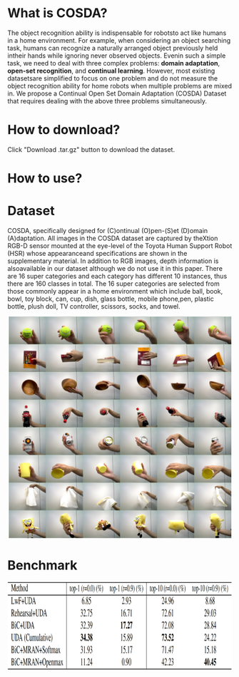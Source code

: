# What is COSDA?

The object recognition ability is indispensable for robotsto act like humans in a home environment. For example, when considering an object searching task, humans can recognize a naturally arranged object previously held intheir hands while ignoring never observed objects. Evenin such a simple task, we need to deal with three complex problems: **domain adaptation**, **open-set recognition**, and **continual learning**. However, most existing datasetsare simplified to focus on one problem and do not measure the object recognition ability for home robots when multiple problems are mixed in. We propose a Continual Open Set Domain Adaptation (COSDA) Dataset that requires dealing with the above three problems simultaneously.


# How to download?
Click "Download .tar.gz" button to download the dataset.


# How to use?



# Dataset
COSDA, specifically designed for (C)ontinual (O)pen-(S)et (D)omain (A)daptation. All images in the COSDA dataset are captured by theXtion RGB-D sensor mounted at the eye-level of the Toyota Human Support Robot (HSR) whose appearanceand specifications are shown in the supplementary material. In addition to RGB images, depth information is alsoavailable in our dataset although we do not use it in this paper. There are 16 super categories and each category has different 10 instances, thus there are  160 classes in total. The 16 super categories are selected from those commonly appear in a home environment which include ball, book, bowl, toy block, can, cup, dish, glass bottle, mobile phone,pen, plastic bottle, plush doll, TV controller, scissors, socks, and towel.
<div style="text-align:center">
<img src="cosda/image/example.png" alt="" width="500" height="500"/>
</div>


# Benchmark
<div style="text-align:center">
<img src="cosda/image/benchmark.png" alt="" width="1100" height="200"/>
</div>
